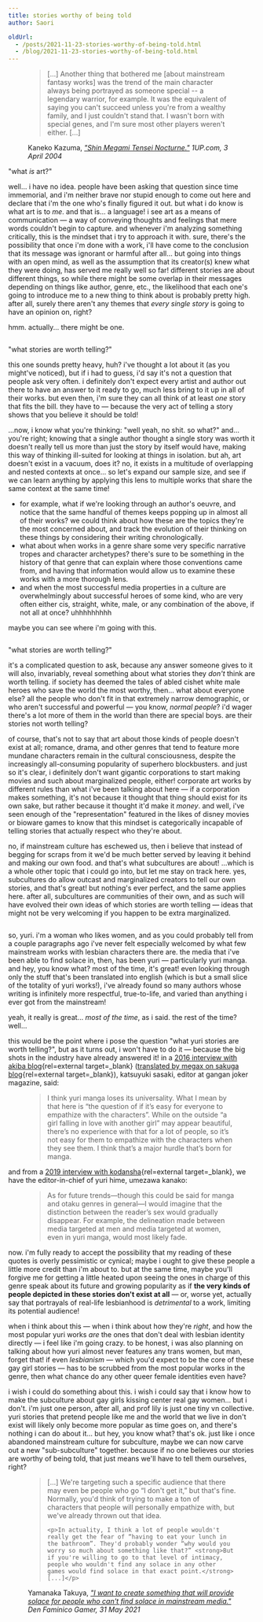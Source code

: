 ```yaml
---
title: stories worthy of being told
author: Saori

oldUrl:
  - /posts/2021-11-23-stories-worthy-of-being-told.html
  - /blog/2021-11-23-stories-worthy-of-being-told.html
---
```


<figure class="quote">
  <blockquote cite="https://web.archive.org/web/20160715095721/http://www.1up.com/features/shin-megami-tensei-nocturne">
    <p>[...] Another thing that bothered me [about mainstream fantasy works] was the trend of the main character always being portrayed as someone special -- a legendary warrior, for example. It was the equivalent of saying you can't succeed unless you're from a wealthy family, and I just couldn't stand that. I wasn't born with special genes, and I'm sure most other players weren't either. [...]</p>
  </blockquote>

  <figcaption>
    Kaneko Kazuma, <cite><a href="https://web.archive.org/web/20160715095721/http://www.1up.com/features/shin-megami-tensei-nocturne" rel="external" target="_blank">"Shin Megami Tensei Nocturne."</a> 1UP.com, 3 April 2004</cite>
  </figcaption>
</figure>

"what *is* art?"

well... i have no idea. people have been asking that question since time immemorial, and i'm neither brave nor stupid enough to come out here and declare that i'm the one who's finally figured it out. but what i do know is what art is to *me*. and that is... a language! i see art as a means of communication — a way of conveying thoughts and feelings that mere words couldn't begin to capture. and whenever i'm analyzing something critically, this is the mindset that i try to approach it with. sure, there's the possibility that once i'm done with a work, i'll have come to the conclusion that its message was ignorant or harmful after all... but going into things with an open mind, as well as the assumption that its creator(s) knew what they were doing, has served me really well so far! different stories are about different things, so while there might be some overlap in their messages depending on things like author, genre, etc., the likelihood that each one's going to introduce me to a new thing to think about is probably pretty high. after all, surely there aren't any themes that *every single story* is going to have an opinion on, right?

hmm. actually... there might be one.

<figure class="image">
  <img src="/blog/img/2_img1.png" alt="">
</figure>

"what stories are worth telling?"

this one sounds pretty heavy, huh? i've thought a lot about it (as you might've noticed), but if i had to guess, i'd say it's not a question that people ask very often. i definitely don't expect every artist and author out there to have an answer to it ready to go, much less bring to it up in all of their works. but even then, i'm sure they can all think of at least *one* story that fits the bill. they have to — because the very act of telling a story shows that you believe it should be told!

...now, i know what you're thinking: "well yeah, no shit. so what?" and... you're right; knowing that a single author thought a single story was worth it doesn't really tell us more than just the story by itself would have, making this way of thinking ill-suited for looking at things in isolation. but ah, art doesn't exist in a vacuum, does it? no, it exists in a multitude of overlapping and nested contexts at once... so let's expand our sample size, and see if we can learn anything by applying this lens to multiple works that share the same context at the same time!

- for example, what if we're looking through an author's oeuvre, and notice that the same handful of themes keeps popping up in almost all of their works? we could think about how these are the topics they're the most concerned about, and track the evolution of their thinking on these things by considering their writing chronologically.
- what about when works in a genre share some very specific narrative tropes and character archetypes? there's sure to be something in the history of that genre that can explain where those conventions came from, and having that information would allow us to examine these works with a more thorough lens.
- and when the most successful media properties in a culture are overwhelmingly about successful heroes of some kind, who are very often either cis, straight, white, male, or any combination of the above, if not all at once? uhhhhhhhhh

maybe you can see where i'm going with this.

<figure class="image">
  <img src="/blog/img/2_img2.png" alt="">
</figure>

"what stories are worth telling?"

it's a complicated question to ask, because any answer someone gives to it will also, invariably, reveal something about what stories they *don't* think are worth telling. if society has deemed the tales of abled cishet white male heroes who save the world the most worthy, then... what about everyone else? all the people who don't fit in that extremely narrow demographic, or who aren't successful and powerful — you know, *normal people*? i'd wager there's a lot more of them in the world than there are special boys. are their stories not worth telling?

of course, that's not to say that art about those kinds of people doesn't exist at all; romance, drama, and other genres that tend to feature more mundane characters remain in the cultural consciousness, despite the increasingly all-consuming popularity of superhero blockbusters. and just so it's clear, i definitely don't want gigantic corporations to start making movies and such about marginalized people, either! corporate art works by different rules than what i've been talking about here — if a corporation makes something, it's not because it thought that thing should exist for its own sake, but rather because it thought it'd make it *money*. and well, i've seen enough of the "representation" featured in the likes of disney movies or bioware games to know that this mindset is categorically incapable of telling stories that actually respect who they're about.

no, if mainstream culture has eschewed us, then i believe that instead of begging for scraps from it we'd be much better served by leaving it behind and making our own food. and that's what subcultures are about! ...which is a whole other topic that i could go into, but let me stay on track here. yes, subcultures do allow outcast and marginalized creators to tell our own stories, and that's great! but nothing's ever perfect, and the same applies here. after all, subcultures are communities of their own, and as such will have evolved their own ideas of which stories are worth telling — ideas that might not be very welcoming if you happen to be extra marginalized.

<figure class="image">
  <img src="/blog/img/2_img3.png" alt="">
</figure>

so, yuri. i'm a woman who likes women, and as you could probably tell from a couple paragraphs ago i've never felt especially welcomed by what few mainstream works with lesbian characters there are. the media that i've been able to find solace in, then, has been yuri — particularly yuri manga. and hey, you know what? most of the time, it's great! even looking through only the stuff that's been translated into english (which is but a small slice of the totality of yuri works!), i've already found so many authors whose writing is infinitely more respectful, true-to-life, and varied than anything i ever got from the mainstream!

yeah, it really is great... *most of the time*, as i said. the rest of the time? well...

this would be the point where i pose the question "what yuri stories are worth telling?", but as it turns out, i won't have to do it — because the big shots in the industry have already answered it! in a [2016 interview with akiba blog](http://blog.livedoor.jp/geek/archives/51536605.html){rel=external target=_blank} ([translated by megax on sakuga blog](https://blog.sakugabooru.com/2017/01/04/manga-editors-roundtable-the-growth-of-yuri){rel=external target=_blank}), katsuyuki sasaki, editor at gangan joker magazine, said:

<figure class="quote">
  <blockquote cite="https://blog.sakugabooru.com/2017/01/04/manga-editors-roundtable-the-growth-of-yuri">
    <p>I think yuri manga loses its universality. What I mean by that here is “the question of if it’s easy for everyone to empathize with the characters”. While on the outside “a girl falling in love with another girl” may appear beautiful, there’s no experience with that for a lot of people, so it’s not easy for them to empathize with the characters when they see them. I think that’s a major hurdle that’s born for manga.</p>
  </blockquote>
</figure>

and from a [2019 interview with kodansha](https://kodansha.us/2019/01/22/kodansha-new-yuri-bl-comic-yuri-hime-interview){rel=external target=_blank}, we have the editor-in-chief of yuri hime, umezawa kanako:

<figure class="quote">
  <blockquote cite="https://kodansha.us/2019/01/22/kodansha-new-yuri-bl-comic-yuri-hime-interview">
    <p>As for future trends—though this could be said for manga and otaku genres in general—I would imagine that the distinction between the reader’s sex would gradually disappear. For example, the delineation made between media targeted at men and media targeted at women, even in yuri manga, would most likely fade.</p>
  </blockquote>
</figure>

now. i'm fully ready to accept the possibility that my reading of these quotes is overly pessimistic or cynical; maybe i ought to give these people a little more credit than i'm about to. but at the same time, maybe you'll forgive me for getting a little heated upon seeing the ones in charge of this genre speak about its future and growing popularity as if **the very kinds of people depicted in these stories don't exist at all** — or, worse yet, actually say that portrayals of real-life lesbianhood is *detrimental* to a work, limiting its potential audience!

when i think about this — when i think about how they're *right*, and how the most popular yuri works *are* the ones that don't deal with lesbian identity directly — i feel like i'm going crazy. to be honest, i was also planning on talking about how yuri almost never features any trans women, but man, forget that! if even *lesbianism* — which you'd expect to be the core of these gay girl stories — has to be scrubbed from the most popular works in the genre, then what chance do any other queer female identities even have?

i wish i could do something about this. i wish i could say that i know how to make the subculture about gay girls kissing center real gay women... but i don't. i'm just one person, after all, and prof lily is just one tiny vn collective. yuri stories that pretend people like me and the world that we live in don't exist will likely only become more popular as time goes on, and there's nothing i can do about it... but hey, you know what? that's ok. just like i once abandoned mainstream culture for subculture, maybe we can now carve out a new "sub-subculture" together. because if no one believes our stories are worthy of being told, that just means we'll have to tell them ourselves, right?

<figure class="quote">
  <blockquote cite="https://digi-lab.blog/den-faminico-gamer-interview-with-the-caligula-effect-producer-takuya-yamanaka/">
    <p>[...] We're targeting such a specific audience that there may even be people who go “I don't get it,” but that's fine. Normally, you'd think of trying to make a ton of characters that people will personally empathize with, but we've already thrown out that idea.</p>

    <p>In actuality, I think a lot of people wouldn't really get the fear of “having to eat your lunch in the bathroom”. They'd probably wonder “why would you worry so much about something like that?” <strong>But if you're willing to go to that level of intimacy, people who wouldn't find any solace in any other games would find solace in that exact point.</strong> [...]</p>
  </blockquote>

  <figcaption>
    Yamanaka Takuya, <cite><a href="https://digi-lab.blog/den-faminico-gamer-interview-with-the-caligula-effect-producer-takuya-yamanaka/" rel="external" target="_blank">"I want to create something that will provide solace for people who can't find solace in mainstream media."</a> Den Faminico Gamer, 31 May 2021</cite>
  </figcaption>
</figure>

<figure class="image">
  <img src="/blog/img/2_img4.png" alt="">
</figure>
